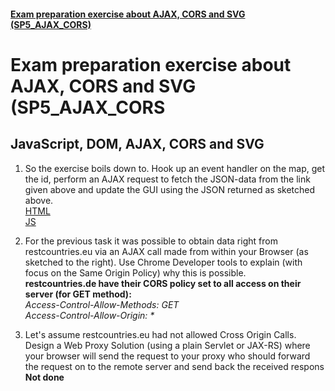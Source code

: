 #### [Exam preparation exercise about AJAX, CORS and SVG (SP5_AJAX_CORS)](https://docs.google.com/document/d/1VMx1XdbnIbJ6ik98qPywGyrRiqbQuIM2u9DpJmXCnlk/edit)  

# Exam preparation exercise about AJAX, CORS and SVG (SP5_AJAX_CORS
## JavaScript, DOM, AJAX, CORS and SVG  
 1. So the exercise boils down to. Hook up an event handler on the map, get the id, perform an AJAX request to fetch the JSON-data from the link given above and update the GUI using the JSON returned as sketched above.  
[HTML](https://github.com/cph-ms782/Review_week39/blob/master/4.Exam-preparation-exercise-about-AJAX-CORS-and-SVG/public/index.html#L1)  
[JS](https://github.com/cph-ms782/Review_week39/blob/master/4.Exam-preparation-exercise-about-AJAX-CORS-and-SVG/src/index.js)  


 1. For the previous task it was possible to obtain data right from restcountries.eu via an AJAX call made from within your Browser (as sketched to the right). Use Chrome Developer tools to explain (with focus on the Same Origin Policy) why this is possible.   
 **restcountries.de have their CORS policy set to all access on their server (for GET method):**  
_Access-Control-Allow-Methods: GET  
Access-Control-Allow-Origin: *_

 1. Let's assume restcountries.eu had not allowed Cross Origin Calls. 
Design a Web Proxy Solution (using a plain Servlet or JAX-RS) where your browser will send the request to your proxy who should forward the request on to the remote server and send back the received respons  
**Not done**  
